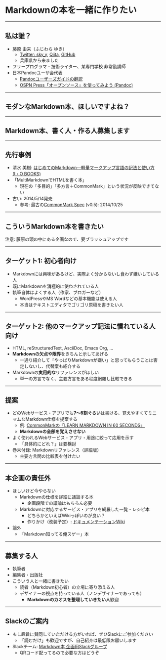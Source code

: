 # Markdownの本を一緒に作りたい

---

## 私は誰？

- 藤原 由来（ふじわら ゆき）
    - [Twitter: sky_y](https://twitter.com/sky_y), [Qiita](http://qiita.com/sky_y), [GitHub](https://github.com/sky-y)
    - 兵庫県から来ました
- フリープログラマ・技術ライター、某専門学校 非常勤講師
- 日本Pandocユーザ会代表
    - [Pandocユーザーズガイドの翻訳](http://sky-y.github.io/site-pandoc-jp/users-guide/)
    - [OSPN Press「オープンソース」を使ってみよう (Pandoc)](https://www.ospn.jp/press/20170705no52-useit-oss.html)

---

## モダンなMarkdown本、ほしいですよね？

---

## Markdown本、書く人・作る人募集します

---

## 先行事例

- 清水 美樹: [はじめてのMarkdown―軽量マークアップ言語の記法と使い方 (I・O BOOKS) ](http://www.amazon.co.jp/dp/4777518329/)
- 「MultiMarkdownでHTMLを書く本」
    - 現在の「多目的」「多方言＋CommonMark」という状況が反映できてない
- 古い: 2014/5/14発売
    - 参考: 最古の[CommonMark Spec](http://spec.commonmark.org/) (v0.5): 2014/10/25

---

## こういうMarkdown本を書きたい

注意: 藤原の頭の中にある企画なので、要ブラッシュアップです

---

## ターゲット1: 初心者向け

- Markdownには興味があるけど、実際よく分からないし食わず嫌いしている人
- 既にMarkdownを消極的に使わされている人
- 執筆自体はよくする人（作家、ブロガーなど）
    - WordPressやMS Wordなどの基本機能は使える人
    - 本当はテキストエディタでゴリゴリ原稿を書きたい人

---

## ターゲット2: 他のマークアップ記法に慣れている人向け

- HTML, reStructuredText, AsciiDoc, Emacs Org, ...
- **Markdownの欠点や限界**をきちんと示してあげる
    - 一通り紹介して「やっぱりMarkdownが嫌い」と思ってもらうことは否定しないし、代替案も紹介する
- Markdownの**実用的な**リファレンスがほしい
    - 単一の方言でなく、主要方言をある程度網羅し比較できる

---

## 提案

- どのWebサービス・アプリでも**7～8割ぐらい**は書ける、覚えやすくてミニマムなMarkdown仕様を提案する
    - 例: [CommonMarkの「LEARN MARKDOWN IN 60 SECONDS」](http://commonmark.org/help/)
    - **Markdownの全部を覚えさせない**
- よく使われるWebサービス・アプリ・用途に絞って応用を示す
    - 「具体的にどれ？」は要検討
- 巻末付録: Markdownリファレンス（詳細版）
    - 主要方言間の比較表を付けたい

---

## 本企画の責任外

- ほしいけど今やらない
    - Markdownの仕様を詳細に議論する本
        - 企画段階での議論はもちろん必要
    - Markdownに対応するサービス・アプリを網羅した一覧・レシピ本
        - どちらかといえばWikiっぽいのが良い？
        - 作りかけ（改装予定）: [ドキュメンテーションWiki](https://github.com/doc-wiki-jp/wiki/wiki)
- 論外
    - 「Markdown知ってる俺スゲー」本

---

## 募集する人

- 執筆者
- 編集者・出版社
- こういう人と一緒に書きたい
    - 読者（Markdown初心者）の立場に寄り添える人
    - デザイナーの視点を持っている人（ノンデザイナーであっても）
        - **Markdownのカオスを整理していきたい人**歓迎

---

## Slackのご案内

- もし趣旨に賛同していただける方がいれば、ぜひSlackにご参加ください
    - 「読むだけ」も歓迎ですが、自己紹介は最低限お願いします
- Slackチーム: [Markdown本 企画用Slackグループ](https://docs.google.com/forms/d/e/1FAIpQLSeYB6pYtFl8DNcht4brArL2i3QwTR3e_EPY5e7dBZ_h1hQsVw/viewform)
    - QRコード配ってるので必要な方はどうぞ